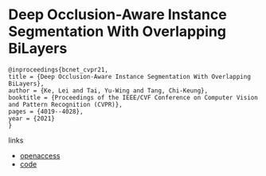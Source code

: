 # Deep Occlusion-Aware Instance Segmentation With Overlapping BiLayers

```
@inproceedings{bcnet_cvpr21,
title = {Deep Occlusion-Aware Instance Segmentation With Overlapping BiLayers},
author = {Ke, Lei and Tai, Yu-Wing and Tang, Chi-Keung},
booktitle = {Proceedings of the IEEE/CVF Conference on Computer Vision and Pattern Recognition (CVPR)},
pages = {4019--4028},
year = {2021}
}
```
links
- [openaccess](http://openaccess.thecvf.com//content/CVPR2021/html/Ke_Deep_Occlusion-Aware_Instance_Segmentation_With_Overlapping_BiLayers_CVPR_2021_paper.html)
- [code](https://github.com/lkeab/BCNet)
